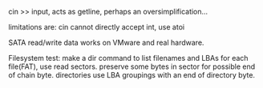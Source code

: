 cin >> input, acts as getline, perhaps an oversimplification...

limitations are: cin cannot directly accept int, use atoi

SATA read/write data works on VMware and real hardware.

Filesystem test: make a dir command to list filenames and LBAs for each file(FAT), use read sectors. preserve some bytes in sector for possible end of chain byte. directories use LBA groupings with an end of directory byte.
